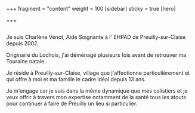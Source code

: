 +++
fragment = "content"
weight = 100
[sidebar]
  sticky = true
[hero]

+++

<img src="photo.jpg" alt="" class="img-fluid rounded-circle border text-white">

Je suis Charlène Venot, Aide Soignante à l' EHPAD de Preuilly-sur-Claise depuis 2002.

Originaire du Lochois, j'ai déménagé plusieurs fois avant de retrouver ma Touraine natale.

Je réside à Preuilly-sur-Claise, village que j'affectionne particulièrement et qui offre à moi et ma famille le cadre idéal depuis 13 ans.

Je m'engage car je suis dans la même dynamique que mes colistiers et je veux offrir à travers mon expertise notamment de la santé tous les atouts pour continuer à faire de Preuilly un lieu si particulier.
